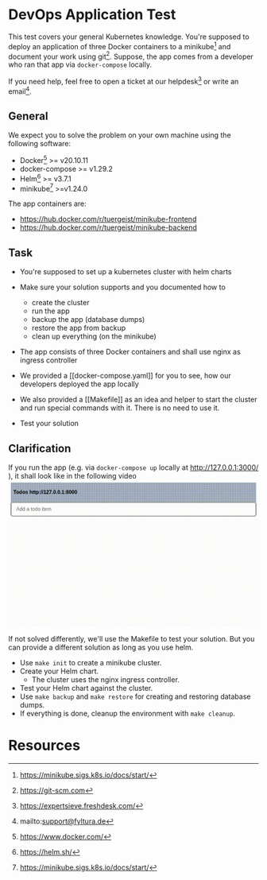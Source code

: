 # DevOps Application Test

This test covers your general Kubernetes knowledge. You're supposed to deploy an application of three Docker containers to a minikube[^1] and document your work using git[^2].
Suppose, the app comes from a developer who ran that app via `docker-compose` locally.

If you need help, feel free to open a ticket at our helpdesk[^6] or write an email[^5].

## General

We expect you to solve the problem on your own machine using the following software:

* Docker[^3] >= v20.10.11
* docker-compose >= v1.29.2
* Helm[^4] >= v3.7.1
* minikube[^1] >=v1.24.0

The app containers are:
* https://hub.docker.com/r/tuergeist/minikube-frontend
* https://hub.docker.com/r/tuergeist/minikube-backend


## Task

* You're supposed to set up a kubernetes cluster with helm charts
* Make sure your solution supports and you documented how to
  * create the cluster 
  * run the app
  * backup the app (database dumps)
  * restore the app from backup
  * clean up everything (on the minikube)

* The app consists of three Docker containers and shall use nginx as ingress controller
* We provided a [[docker-compose.yaml]] for you to see, how our developers deployed the app locally
* We also provided a [[Makefile]] as an idea and helper to start the cluster and run special commands with it. There is no need to use it.
* Test your solution

## Clarification

If you run the app (e.g. via `docker-compose up` locally at http://127.0.0.1:3000/ ), it shall look like in the following video
![Application in Browser](todo.gif)

If not solved differently, we'll use the Makefile to test your solution. But you can provide a different solution as long as you use helm.

* Use `make init` to create a minikube cluster.
* Create your Helm chart.
  * The cluster uses the nginx ingress controller.
* Test your Helm chart against the cluster.
* Use `make backup` and `make restore` for creating and restoring database dumps.
* If everything is done, cleanup the environment with `make cleanup`.


# Resources

[^1]: https://minikube.sigs.k8s.io/docs/start/
[^2]: https://git-scm.com
[^3]: https://www.docker.com/
[^4]: https://helm.sh/
[^5]: mailto:support@fyltura.de
[^6]: https://expertsieve.freshdesk.com/
